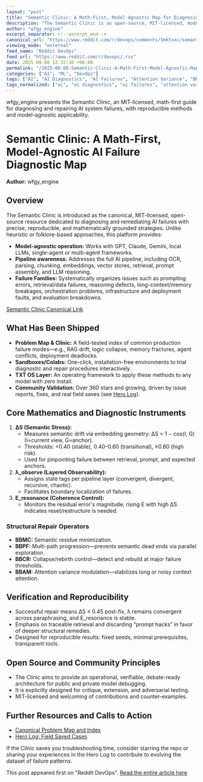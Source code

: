 ```yaml
---
layout: "post"
title: "Semantic Clinic: A Math-First, Model-Agnostic Map for Diagnosing AI Failures"
description: "The Semantic Clinic is an open-source, MIT-licensed, model-agnostic toolset developed to systematically diagnose, classify, and repair complex AI and LLM pipeline failures. It introduces a reproducible framework using mathematical instruments and repair operators to address failure families in production AI/ML systems. The tool supports various models (including GPT, Claude, Gemini, and local LLMs) and offers field-tested diagnostic procedures, sandboxes, and clearly defined acceptance criteria for remediation."
author: "wfgy_engine"
excerpt_separator: <!--excerpt_end-->
canonical_url: "https://www.reddit.com/r/devops/comments/1mktxxc/semantic_clinic_a_reproducible_map_of_ai_failures/"
viewing_mode: "external"
feed_name: "Reddit DevOps"
feed_url: "https://www.reddit.com/r/devops/.rss"
date: 2025-08-08 12:32:38 +00:00
permalink: "/2025-08-08-Semantic-Clinic-A-Math-First-Model-Agnostic-Map-for-Diagnosing-AI-Failures.html"
categories: ["AI", "ML", "DevOps"]
tags: ["AI", "AI Diagnostics", "AI Failures", "Attention Variance", "BBAM", "BBCR", "BBMC", "BBPF", "Community", "DevOps", "Embedding Geometry", "LLM", "Machine Learning", "Math First AI Tools", "MIT Licensed", "ML", "Model Agnostic", "Multi Agent Systems", "Open Source", "Pipeline Debugging", "Problem Map", "RAG Drift", "Reproducibility", "Semantic Clinic", "System Observability", "Vector Store"]
tags_normalized: ["ai", "ai diagnostics", "ai failures", "attention variance", "bbam", "bbcr", "bbmc", "bbpf", "community", "devops", "embedding geometry", "llm", "machine learning", "math first ai tools", "mit licensed", "ml", "model agnostic", "multi agent systems", "open source", "pipeline debugging", "problem map", "rag drift", "reproducibility", "semantic clinic", "system observability", "vector store"]
---
```


wfgy_engine presents the Semantic Clinic, an MIT-licensed, math-first guide for diagnosing and repairing AI system failures, with reproducible methods and model-agnostic applicability.<!--excerpt_end-->

# Semantic Clinic: A Math-First, Model-Agnostic AI Failure Diagnostic Map

**Author:** wfgy_engine

## Overview

The Semantic Clinic is introduced as the canonical, MIT-licensed, open-source resource dedicated to diagnosing and remediating AI failures with precise, reproducible, and mathematically grounded strategies. Unlike heuristic or folklore-based approaches, this platform provides:

- **Model-agnostic operation:** Works with GPT, Claude, Gemini, local LLMs, single-agent or multi-agent frameworks.
- **Pipeline awareness:** Addresses the full AI pipeline, including OCR, parsing, chunking, embeddings, vector stores, retrieval, prompt assembly, and LLM reasoning.
- **Failure Families:** Systematically organizes issues such as prompting errors, retrieval/data failures, reasoning defects, long-context/memory breakages, orchestration problems, infrastructure and deployment faults, and evaluation breakdowns.

[Semantic Clinic Canonical Link](https://github.com/onestardao/WFGY/blob/main/ProblemMap/SemanticClinicIndex.md)

## What Has Been Shipped

- **Problem Map & Clinic:** A field-tested index of common production failure modes—e.g., RAG drift, logic collapse, memory fractures, agent conflicts, deployment deadlocks.
- **Sandboxes/Colabs:** One-click, installation-free environments to trial diagnostic and repair procedures interactively.
- **TXT OS Layer:** An operating framework to apply these methods to any model with zero install.
- **Community Validation:** Over 360 stars and growing, driven by issue reports, fixes, and real field saves (see [Hero Log](https://github.com/onestardao/WFGY/discussions/10)).

## Core Mathematics and Diagnostic Instruments

1. **ΔS (Semantic Stress):**
   - Measures semantic drift via embedding geometry: ΔS = 1 − cos(I, G) (I=current view, G=anchor).
   - Thresholds: <0.40 (stable), 0.40–0.60 (transitional), ≥0.60 (high risk).
   - Used for pinpointing failure between retrieval, prompt, and expected anchors.
2. **λ_observe (Layered Observability):**
   - Assigns state tags per pipeline layer (convergent, divergent, recursive, chaotic).
   - Facilitates boundary localization of failures.
3. **E_resonance (Coherence Control):**
   - Monitors the residual error's magnitude; rising E with high ΔS indicates reset/restructure is needed.

### Structural Repair Operators

- **BBMC:** Semantic residue minimization.
- **BBPF:** Multi-path progression—prevents semantic dead ends via parallel exploration.
- **BBCR:** Collapse/rebirth control—detect and rebuild at major failure thresholds.
- **BBAM:** Attention variance modulation—stabilizes long or noisy context attention.

## Verification and Reproducibility

- Successful repair means ΔS ≤ 0.45 post-fix, λ remains convergent across paraphrasing, and E_resonance is stable.
- Emphasis on traceable retrieval and discarding “prompt hacks” in favor of deeper structural remedies.
- Designed for reproducible results: fixed seeds, minimal prerequisites, transparent tools.

## Open Source and Community Principles

- The Clinic aims to provide an operational, verifiable, debate-ready architecture for public and private model debugging.
- It is explicitly designed for critique, extension, and adversarial testing.
- MIT-licensed and welcoming of contributions and counter-examples.

## Further Resources and Calls to Action

- [Canonical Problem Map and Index](https://github.com/onestardao/WFGY/blob/main/ProblemMap/SemanticClinicIndex.md)
- [Hero Log: Field Saved Cases](https://github.com/onestardao/WFGY/discussions/10)

If the Clinic saves you troubleshooting time, consider starring the repo or sharing your experiences in the Hero Log to contribute to evolving the dataset of failure patterns.

This post appeared first on "Reddit DevOps". [Read the entire article here](https://www.reddit.com/r/devops/comments/1mktxxc/semantic_clinic_a_reproducible_map_of_ai_failures/)
